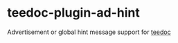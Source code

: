 teedoc-plugin-ad-hint
====


Advertisement or global hint message support for [teedoc](https://github.com/Neutree/teedoc)



